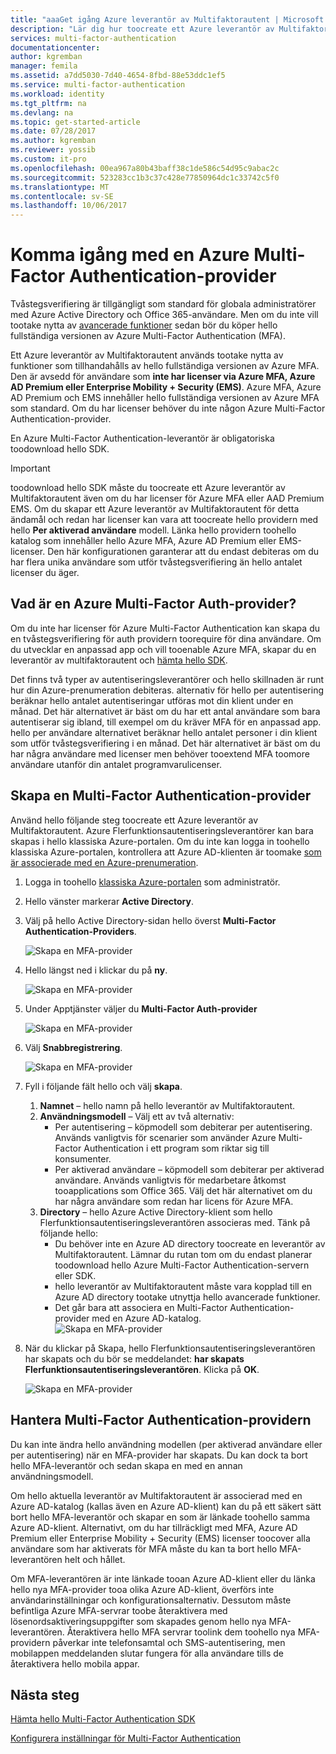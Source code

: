 ```yaml
---
title: "aaaGet igång Azure leverantör av Multifaktorautent | Microsoft Docs"
description: "Lär dig hur toocreate ett Azure leverantör av Multifaktorautent."
services: multi-factor-authentication
documentationcenter: 
author: kgremban
manager: femila
ms.assetid: a7dd5030-7d40-4654-8fbd-88e53ddc1ef5
ms.service: multi-factor-authentication
ms.workload: identity
ms.tgt_pltfrm: na
ms.devlang: na
ms.topic: get-started-article
ms.date: 07/28/2017
ms.author: kgremban
ms.reviewer: yossib
ms.custom: it-pro
ms.openlocfilehash: 00ea967a80b43baff38c1de586c54d95c9abac2c
ms.sourcegitcommit: 523283cc1b3c37c428e77850964dc1c33742c5f0
ms.translationtype: MT
ms.contentlocale: sv-SE
ms.lasthandoff: 10/06/2017
---
```

# <a name="getting-started-with-an-azure-multi-factor-auth-provider"></a>Komma igång med en Azure Multi-Factor Authentication-provider
Tvåstegsverifiering är tillgängligt som standard för globala administratörer med Azure Active Directory och Office 365-användare. Men om du inte vill tootake nytta av [avancerade funktioner](multi-factor-authentication-whats-next.md) sedan bör du köper hello fullständiga versionen av Azure Multi-Factor Authentication (MFA).

Ett Azure leverantör av Multifaktorautent används tootake nytta av funktioner som tillhandahålls av hello fullständiga versionen av Azure MFA. Den är avsedd för användare som **inte har licenser via Azure MFA, Azure AD Premium eller Enterprise Mobility + Security (EMS)**.  Azure MFA, Azure AD Premium och EMS innehåller hello fullständiga versionen av Azure MFA som standard. Om du har licenser behöver du inte någon Azure Multi-Factor Authentication-provider.

En Azure Multi-Factor Authentication-leverantör är obligatoriska toodownload hello SDK.

> [!IMPORTANT]
> toodownload hello SDK måste du toocreate ett Azure leverantör av Multifaktorautent även om du har licenser för Azure MFA eller AAD Premium EMS.  Om du skapar ett Azure leverantör av Multifaktorautent för detta ändamål och redan har licenser kan vara att toocreate hello providern med hello **Per aktiverad användare** modell. Länka hello providern toohello katalog som innehåller hello Azure MFA, Azure AD Premium eller EMS-licenser. Den här konfigurationen garanterar att du endast debiteras om du har flera unika användare som utför tvåstegsverifiering än hello antalet licenser du äger.

## <a name="what-is-an-azure-multi-factor-auth-provider"></a>Vad är en Azure Multi-Factor Auth-provider?

Om du inte har licenser för Azure Multi-Factor Authentication kan skapa du en tvåstegsverifiering för auth providern toorequire för dina användare. Om du utvecklar en anpassad app och vill tooenable Azure MFA, skapar du en leverantör av multifaktorautent och [hämta hello SDK](multi-factor-authentication-sdk.md).

Det finns två typer av autentiseringsleverantörer och hello skillnaden är runt hur din Azure-prenumeration debiteras. alternativ för hello per autentisering beräknar hello antalet autentiseringar utföras mot din klient under en månad. Det här alternativet är bäst om du har ett antal användare som bara autentiserar sig ibland, till exempel om du kräver MFA för en anpassad app. hello per användare alternativet beräknar hello antalet personer i din klient som utför tvåstegsverifiering i en månad. Det här alternativet är bäst om du har några användare med licenser men behöver tooextend MFA toomore användare utanför din antalet programvarulicenser.

## <a name="create-a-multi-factor-auth-provider"></a>Skapa en Multi-Factor Authentication-provider
Använd hello följande steg toocreate ett Azure leverantör av Multifaktorautent. Azure Flerfunktionsautentiseringsleverantörer kan bara skapas i hello klassiska Azure-portalen. Om du inte kan logga in toohello klassiska Azure-portalen, kontrollera att Azure AD-klienten är toomake [som är associerade med en Azure-prenumeration](../active-directory/active-directory-how-subscriptions-associated-directory.md). 

1. Logga in toohello [klassiska Azure-portalen](https://manage.windowsazure.com) som administratör.
2. Hello vänster markerar **Active Directory**.
3. Välj på hello Active Directory-sidan hello överst **Multi-Factor Authentication-Providers**.
   
   ![Skapa en MFA-provider](./media/multi-factor-authentication-get-started-auth-provider/authprovider1.png)

4. Hello längst ned i klickar du på **ny**.
   
   ![Skapa en MFA-provider](./media/multi-factor-authentication-get-started-auth-provider/authprovider2.png)

5. Under Apptjänster väljer du **Multi-Factor Auth-provider**
   
   ![Skapa en MFA-provider](./media/multi-factor-authentication-get-started-auth-provider/authprovider3.png)

6. Välj **Snabbregistrering**.
   
   ![Skapa en MFA-provider](./media/multi-factor-authentication-get-started-auth-provider/authprovider4.png)

7. Fyll i följande fält hello och välj **skapa**.
   1. **Namnet** – hello namn på hello leverantör av Multifaktorautent.
   2. **Användningsmodell** – Välj ett av två alternativ:
      * Per autentisering – köpmodell som debiterar per autentisering. Används vanligtvis för scenarier som använder Azure Multi-Factor Authentication i ett program som riktar sig till konsumenter.
      * Per aktiverad användare – köpmodell som debiterar per aktiverad användare. Används vanligtvis för medarbetare åtkomst tooapplications som Office 365. Välj det här alternativet om du har några användare som redan har licens för Azure MFA.
   3. **Directory** – hello Azure Active Directory-klient som hello Flerfunktionsautentiseringsleverantören associeras med. Tänk på följande hello:
      * Du behöver inte en Azure AD directory toocreate en leverantör av Multifaktorautent. Lämnar du rutan tom om du endast planerar toodownload hello Azure Multi-Factor Authentication-servern eller SDK.
      * hello leverantör av Multifaktorautent måste vara kopplad till en Azure AD directory tootake utnyttja hello avancerade funktioner.
      * Det går bara att associera en Multi-Factor Authentication-provider med en Azure AD-katalog.  
      ![Skapa en MFA-provider](./media/multi-factor-authentication-get-started-auth-provider/authprovider5.png)

8. När du klickar på Skapa, hello Flerfunktionsautentiseringsleverantören har skapats och du bör se meddelandet: **har skapats Flerfunktionsautentiseringsleverantören**. Klicka på **OK**.  
   
   ![Skapa en MFA-provider](./media/multi-factor-authentication-get-started-auth-provider/authprovider6.png)  

## <a name="manage-your-multi-factor-auth-provider"></a>Hantera Multi-Factor Authentication-providern

Du kan inte ändra hello användning modellen (per aktiverad användare eller per autentisering) när en MFA-provider har skapats. Du kan dock ta bort hello MFA-leverantör och sedan skapa en med en annan användningsmodell.

Om hello aktuella leverantör av Multifaktorautent är associerad med en Azure AD-katalog (kallas även en Azure AD-klient) kan du på ett säkert sätt bort hello MFA-leverantör och skapar en som är länkade toohello samma Azure AD-klient. Alternativt, om du har tillräckligt med MFA, Azure AD Premium eller Enterprise Mobility + Security (EMS) licenser toocover alla användare som har aktiverats för MFA måste du kan ta bort hello MFA-leverantören helt och hållet.

Om MFA-leverantören är inte länkade tooan Azure AD-klient eller du länka hello nya MFA-provider tooa olika Azure AD-klient, överförs inte användarinställningar och konfigurationsalternativ. Dessutom måste befintliga Azure MFA-servrar toobe återaktivera med lösenordsaktiveringsuppgifter som skapades genom hello nya MFA-leverantören. Återaktivera hello MFA servrar toolink dem toohello nya MFA-providern påverkar inte telefonsamtal och SMS-autentisering, men mobilappen meddelanden slutar fungera för alla användare tills de återaktivera hello mobila appar.

## <a name="next-steps"></a>Nästa steg

[Hämta hello Multi-Factor Authentication SDK](multi-factor-authentication-sdk.md)

[Konfigurera inställningar för Multi-Factor Authentication](multi-factor-authentication-whats-next.md)
